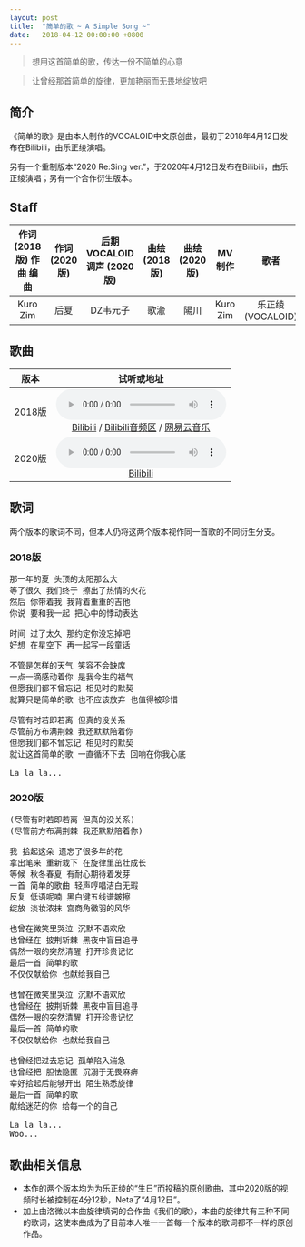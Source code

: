 ```yaml
---
layout: post
title:  "简单的歌 ~ A Simple Song ~"
date:   2018-04-12 00:00:00 +0800
---
```


> 想用这首简单的歌，传达一份不简单的心意

> 让曾经那首简单的旋律，更加艳丽而无畏地绽放吧

## 简介

《简单的歌》是由本人制作的VOCALOID中文原创曲，最初于2018年4月12日发布在Bilibili，由乐正绫演唱。

另有一个重制版本“2020 Re:Sing ver.”，于2020年4月12日发布在Bilibili，由乐正绫演唱；另有一个合作衍生版本。

## Staff

| 作词 (2018版) 作曲 编曲 | 作词 (2020版) | 后期<br>VOCALOID调声 (2020版) | 曲绘 (2018版) | 曲绘 (2020版) | MV制作 | 歌者 |
| :--: | :--: | :--: | :--: | :--: |  :--: |  :--: | 
| Kuro Zim | 后夏 | DZ韦元子 | 歌渝 | 陽川 | Kuro Zim | 乐正绫(VOCALOID) |

## 歌曲

| 版本 | 试听或地址 |
| :--: | :--: |
| 2018版 | <audio controls><source src="/assets/audio/song04v18.mp3" type="audio/mp3"></audio><br>[Bilibili](https://www.bilibili.com/video/av21928922) / [Bilibili音频区](https://www.bilibili.com/audio/au287986?type=3) / [网易云音乐](https://music.163.com/song?id=552136655) |
| 2020版 | <audio controls><source src="/assets/audio/song04v20.mp3" type="audio/mp3"></audio><br>[Bilibili](https://www.bilibili.com/video/av625116268) |

## 歌词

两个版本的歌词不同，但本人仍将这两个版本视作同一首歌的不同衍生分支。

### 2018版

<pre>
那一年的夏 头顶的太阳那么大
等了很久 我们终于 擦出了热情的火花
然后 你带着我 我背着重重的吉他
你说 要和我一起 把心中的悸动表达

时间 过了太久 那约定你没忘掉吧
好想 在星空下 再一起写一段童话

不管是怎样的天气 笑容不会缺席
一点一滴感动着你 是我今生的福气
但愿我们都不曾忘记 相见时的默契
就算只是简单的歌 也不应该放弃 也值得被珍惜

尽管有时若即若离 但真的没关系
尽管前方布满荆棘 我还默默陪着你
但愿我们都不曾忘记 相见时的默契
就让这首简单的歌 一直循环下去 回响在你我心底

La la la...
</pre>

### 2020版

<pre>
(尽管有时若即若离 但真的没关系)
(尽管前方布满荆棘 我还默默陪着你)

我 拾起这朵 遗忘了很多年的花
拿出笔来 重新栽下 在旋律里茁壮成长
等候 秋冬春夏 有耐心期待着发芽
一首 简单的歌曲 轻声哼唱洁白无瑕
反复 低语呢喃 黑白键五线谱皴擦
绽放 淡妆浓抹 宫商角徵羽的风华

也曾在微笑里哭泣 沉默不语欢欣
也曾经在 披荆斩棘 黑夜中盲目追寻
偶然一眼的突然清醒 打开珍贵记忆
最后一首 简单的歌
不仅仅献给你 也献给我自己

也曾在微笑里哭泣 沉默不语欢欣
也曾经在 披荆斩棘 黑夜中盲目追寻
偶然一眼的突然清醒 打开珍贵记忆
最后一首 简单的歌
不仅仅献给你 也献给我自己

也曾经把过去忘记 孤单陷入湍急
也曾经把 胆怯隐匿 沉溺于无畏麻痹
幸好拾起后能够开出 陌生熟悉旋律
最后一首 简单的歌
献给迷茫的你 给每一个的自己

La la la...
Woo...
</pre>

## 歌曲相关信息

* 本作的两个版本均为为乐正绫的“生日”而投稿的原创歌曲，其中2020版的视频时长被控制在4分12秒，Neta了“4月12日”。
* 加上由洛微以本曲旋律填词的合作曲《我们的歌》，本曲的旋律共有三种不同的歌词，这使本曲成为了目前本人唯一一首每一个版本的歌词都不一样的原创作品。